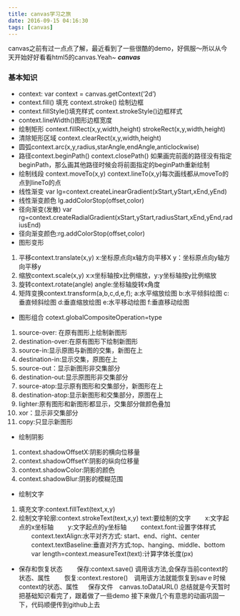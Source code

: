 ```yaml
---
title: canvas学习之旅
date: 2016-09-15 04:16:30
tags: [canvas]
---
```

canvas之前有过一点点了解，最近看到了一些很酷的demo，好佩服～所以从今天开始好好看看html5的canvas.Yeah~<!--more-->
***canvas***

### 基本知识
* context: var context = canvas.getContext(‘2d’)
* context.fill() 填充 context.stroke() 绘制边框
* context.fillStyle()填充样式 context.strokeStyle()边框样式
* context.lineWidth()图形边框宽度
* 绘制矩形 context.fillRect(x,y,width,height) strokeRect(x,y,width,height)
* 清除矩形区域 context.clearRect(x,y,width,height)
* 圆弧context.arc(x,y,radius,starAngle,endAngle,anticlockwise)
* 路径context.beginPath() context.closePath() 如果画完前面的路径没有指定beginPath，那么画其他路径时候会将前面指定的beginPath重新绘制
* 绘制线段 context.moveTo(x,y) context.lineTo(x,y)每次画线都从moveTo的点到lineTo的点
* 线性渐变 var lg=context.createLinearGradient(xStart,yStart,xEnd,yEnd)
* 线性渐变颜色 lg.addColorStop(offset,color)
* 径向渐变(发散) var rg=context.createRadialGradient(xStart,yStart,radiusStart,xEnd,yEnd,radiusEnd)
* 径向渐变颜色:rg.addColorStop(offset,color)
* 图形变形
1. 平移context.translate(x,y) x:坐标原点向x轴方向平移X y：坐标原点向y轴方向平移y
2. 缩放context.scale(x,y) x:x坐标轴按x比例缩放，y:y坐标轴按y比例缩放
3. 旋转context.rotate(angle) angle:坐标轴旋转x角度
4. 矩阵变换context.transform(a,b,c,d,e,f);
a:水平缩放绘图
b:水平倾斜绘图
c:垂直倾斜绘图
d:垂直缩放绘图
e:水平移动绘图
f:垂直移动绘图
* 图形组合 cotext.globalCompositeOperation=type
1. source-over: 在原有图形上绘制新图形
2. destination-over:在原有图形下绘制新图形
3. source-in:显示原图与新图的交集，新图在上
4. destination-in:显示交集，原图在上
5. source-out：显示新图形非交集部分
6. destination-out:显示原图形非交集部分
7. source-atop:显示原有图形和交集部分，新图形在上
8. destination-atop:显示新图形和交集部分，原图在上
9. lighter:原有图形和新图形都显示，交集部分做颜色叠加
10. xor：显示非交集部分
11. copy:只显示新图形
* 绘制阴影
1. context.shadowOffsetX:阴影的横向位移量
2. context.shadowOffsetY:阴影的纵向位移量
3. context.shadowColor:阴影的颜色
4. context.shadowBlur:阴影的模糊范围
* 绘制文字
1. 填充文字:context.fillText(text,x,y)
2. 绘制文字轮廓:context.strokeText(text,x,y)
  text:要绘制的文字
　　x:文字起点的x坐标轴
　　y:文字起点的y坐标轴
　　context.font:设置字体样式
　　context.textAlign:水平对齐方式: start、end、right、center
　　context.textBaseline:垂直对齐方式:top、hanging、middle、bottom
　　var length=context.measureText(text):计算字体长度(px)

* 保存和恢复状态
　　保存:context.save() 调用该方法,会保存当前context的状态、属性
　　恢复:context.restore()　调用该方法就能恢复到savｅ时候context的状态、属性
　   保存文件　canvas.toDataURL()
总结就是今天暂时把基础知识看完了，跟着做了一些demo
接下来做几个有意思的动画巩固一下，代码顺便传到github上去
